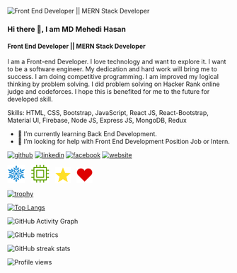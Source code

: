 ![Front End Developer || MERN Stack Developer](https://scontent.fcgp6-1.fna.fbcdn.net/v/t1.6435-9/196171387_1158181881348085_3967796796384525888_n.jpg?_nc_cat=104&ccb=1-5&_nc_sid=e3f864&_nc_ohc=u6sxE3jwC4MAX-AUnC-&_nc_ht=scontent.fcgp6-1.fna&oh=e0a3ef69a37cfac4729061f9cf9ee73e&oe=61DDAD86)
### Hi there 👋, I am MD Mehedi Hasan
#### Front End Developer || MERN Stack Developer

I am a Front-end Developer. I love technology and want to explore it. I want to be a software engineer. My dedication and hard work will bring me to success. I am doing competitive programming. I am improved my logical thinking by problem solving. I did problem solving on Hacker Rank online judge and codeforces. I hope this is benefited for me to the future for developed skill.

Skills: HTML, CSS, Bootstrap, JavaScript, React JS, React-Bootstrap, Material UI, Firebase, Node JS, Express JS, MongoDB, Redux

- 🌱 I’m currently learning Back End Development. 
- 🤔 I’m looking for help with Front End Development Position Job or Intern. 


[<img src='https://cdn.jsdelivr.net/npm/simple-icons@3.0.1/icons/github.svg' alt='github' height='40'>](https://github.com/MD-Mehedi-Hasan18111)  [<img src='https://cdn.jsdelivr.net/npm/simple-icons@3.0.1/icons/linkedin.svg' alt='linkedin' height='40'>](https://www.linkedin.com/in/https://www.linkedin.com/in/md-mehedi11/)  [<img src='https://cdn.jsdelivr.net/npm/simple-icons@3.0.1/icons/facebook.svg' alt='facebook' height='40'>](https://www.facebook.com/https://www.facebook.com/mh.raza.315)  [<img src='https://cdn.jsdelivr.net/npm/simple-icons@3.0.1/icons/icloud.svg' alt='website' height='40'>](https://md-mehedi-hasan-portfolio.netlify.app/)  

<a href='https://archiveprogram.github.com/'><img src='https://raw.githubusercontent.com/acervenky/animated-github-badges/master/assets/acbadge.gif' width='40' height='40'></a> <a href='https://docs.github.com/en/developers'><img src='https://raw.githubusercontent.com/acervenky/animated-github-badges/master/assets/devbadge.gif' width='40' height='40'></a> <a href='https://stars.github.com/'><img src='https://raw.githubusercontent.com/acervenky/animated-github-badges/master/assets/starbadge.gif' width='35' height='35'></a> <a href='https://docs.github.com/en/github/supporting-the-open-source-community-with-github-sponsors'><img src='https://raw.githubusercontent.com/acervenky/animated-github-badges/master/assets/sponsorbadge.gif' width='35' height='35'></a> 

[![trophy](https://github-profile-trophy.vercel.app/?username=MD-Mehedi-Hasan18111)](https://github.com/ryo-ma/github-profile-trophy)

[![Top Langs](https://github-readme-stats.vercel.app/api/top-langs/?username=MD-Mehedi-Hasan18111)](https://github.com/anuraghazra/github-readme-stats)

![GitHub Activity Graph](https://activity-graph.herokuapp.com/graph?username=MD-Mehedi-Hasan18111)  

![GitHub metrics](https://metrics.lecoq.io/MD-Mehedi-Hasan18111)  

![GitHub streak stats](https://github-readme-streak-stats.herokuapp.com/?user=MD-Mehedi-Hasan18111)  

![Profile views](https://gpvc.arturio.dev/MD-Mehedi-Hasan18111)  

